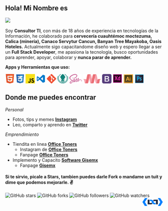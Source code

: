 
##  Hola! Mi Nombre es 

![](https://repository-images.githubusercontent.com/279038181/2fd7c200-c3fe-11ea-88fb-9168a2cc001d)


 Soy **Consultor TI**, con más de 18 años de experiencia en tecnologías de la Información, he colaborado para **cervecería cuauhtémoc moctezuma, Calica (minería), Canaco Servytur Cancun, Banyan Tree Mayakoba, Oasis Hoteles.**  Actualmente sigo capacitandome diseño web y espero llegar a ser un **Full Stack Developer**, me apasiona la tecnología, busco oportunidades para aprender, apoyar, colaborar y **nunca parar de aprender.**   

**Apps y Herramientas que uso:**  

<code><img height="30" src="https://raw.githubusercontent.com/Davermx/Davermx/master/img/Html.png"></code>
<code><img height="30" src="https://raw.githubusercontent.com/Davermx/Davermx/master/img/Css.png"></code>
<code><img height="30" src="https://raw.githubusercontent.com/Davermx/Davermx/master/img/Js.png"></code>
<code><img height="30" src="https://raw.githubusercontent.com/Davermx/Davermx/master/img/Visual.png"></code>
<code><img height="30" src="https://raw.githubusercontent.com/Davermx/Davermx/master/img/Git.png"></code>
<code><img height="30" src="https://raw.githubusercontent.com/Davermx/Davermx/master/img/Gitkraken.png"></code>
<code><img height="30" src="https://raw.githubusercontent.com/Davermx/Davermx/master/img/Sass.png"></code>
<code><img height="30" src="https://raw.githubusercontent.com/Davermx/Davermx/master/img/Materializecss.png"></code>
<code><img height="30" src="https://raw.githubusercontent.com/Davermx/Davermx/master/img/Bootstrap.png"></code>
<code><img height="30" src="https://raw.githubusercontent.com/Davermx/Davermx/master/img/Xd.png"></code>
<code><img height="30" src="https://raw.githubusercontent.com/Davermx/Davermx/master/img/Ilustrator.png"></code>
<code><img height="30" src="https://raw.githubusercontent.com/Davermx/Davermx/master/img/Photoshop.png"></code>

## Donde me puedes encontrar

_Personal_
* Fotos, tips y memes **[Instagram](https://www.instagram.com/iamdaguilera)**
* Leo, comparto y aprendo en **[Twitter](https://twitter.com/davermx)**

_Emprendimiento_
* Tiendita en linea **[Office Toners](https://officetoners.com.mx)**
  + Instagram de **[Office Toners](https://www.instagram.com/officetoners/)**
  + Fanpage **[Office Toners](https://www.facebook.com/Officetoners1/)**
* Implemento y Capacito **[Software Gisemx](https://daguilera.com.mx/soluciones.html)**
  + Fanpage **[Gisemx](https://www.facebook.com/gisecancun/)**



#### Si te sirvio, picale a **Stars**, tambien puedes darle **Fork** o mandame un tuit y dime que podemos mejorarle. ✌️

![GitHub stars](https://img.shields.io/github/stars/Davermx/Davermx?style=social)
![GitHub forks](https://img.shields.io/github/forks/Davermx/Davermx?label=Fork&style=social)
![GitHub followers](https://img.shields.io/github/followers/Davermx?label=Follow&style=social)
![GitHub watchers](https://img.shields.io/github/watchers/Davermx/Davermx?style=social)
<a href="http://daguilera.com.mx"><img src="https://raw.githubusercontent.com/Davermx/Davermx/master/img/rsz_da.png" width="65px" height="25px" align="right" /></a>
